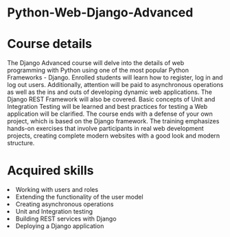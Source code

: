 # Python-Web-Django-Advanced
<h1>Course details</h1>
The Django Advanced course will delve into the details of web programming with Python using one of the most popular Python Frameworks - Django. Enrolled students will learn how to register, log in and log out users. Additionally, attention will be paid to asynchronous operations as well as the ins and outs of developing dynamic web applications. The Django REST Framework will also be covered. Basic concepts of Unit and Integration Testing will be learned and best practices for testing a Web application will be clarified. The course ends with a defense of your own project, which is based on the Django framework. The training emphasizes hands-on exercises that involve participants in real web development projects, creating complete modern websites with a good look and modern structure.
<h1>Acquired skills</h1>
<li>Working with users and roles</li>
<li>Extending the functionality of the user model</li>
<li>Creating asynchronous operations</li>
<li>Unit and Integration testing</li>
<li>Building REST services with Django</li>
<li>Deploying a Django application</li>
